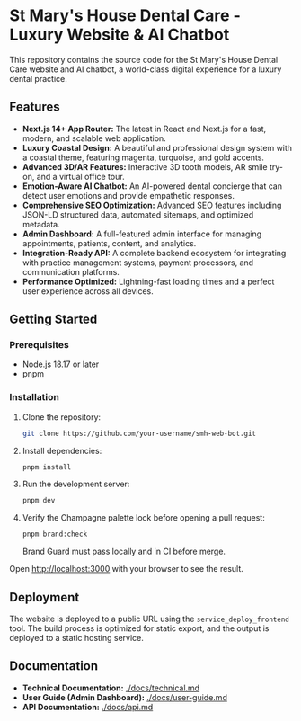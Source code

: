 # St Mary's House Dental Care - Luxury Website & AI Chatbot

This repository contains the source code for the St Mary's House Dental Care website and AI chatbot, a world-class digital experience for a luxury dental practice.

## Features

- **Next.js 14+ App Router:** The latest in React and Next.js for a fast, modern, and scalable web application.
- **Luxury Coastal Design:** A beautiful and professional design system with a coastal theme, featuring magenta, turquoise, and gold accents.
- **Advanced 3D/AR Features:** Interactive 3D tooth models, AR smile try-on, and a virtual office tour.
- **Emotion-Aware AI Chatbot:** An AI-powered dental concierge that can detect user emotions and provide empathetic responses.
- **Comprehensive SEO Optimization:** Advanced SEO features including JSON-LD structured data, automated sitemaps, and optimized metadata.
- **Admin Dashboard:** A full-featured admin interface for managing appointments, patients, content, and analytics.
- **Integration-Ready API:** A complete backend ecosystem for integrating with practice management systems, payment processors, and communication platforms.
- **Performance Optimized:** Lightning-fast loading times and a perfect user experience across all devices.

## Getting Started

### Prerequisites

- Node.js 18.17 or later
- pnpm

### Installation

1. Clone the repository:
   ```bash
   git clone https://github.com/your-username/smh-web-bot.git
   ```
2. Install dependencies:
   ```bash
   pnpm install
   ```
3. Run the development server:
   ```bash
   pnpm dev
   ```

4. Verify the Champagne palette lock before opening a pull request:
   ```bash
   pnpm brand:check
   ```
   Brand Guard must pass locally and in CI before merge.

Open [http://localhost:3000](http://localhost:3000) with your browser to see the result.

## Deployment

The website is deployed to a public URL using the `service_deploy_frontend` tool. The build process is optimized for static export, and the output is deployed to a static hosting service.

## Documentation

- **Technical Documentation:** [./docs/technical.md](./docs/technical.md)
- **User Guide (Admin Dashboard):** [./docs/user-guide.md](./docs/user-guide.md)
- **API Documentation:** [./docs/api.md](./docs/api.md)
